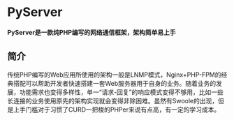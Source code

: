 # PyServer

**PyServer是一款纯PHP编写的网络通信框架，架构简单易上手**

## 简介

传统PHP编写的Web应用所使用的架构一般是LNMP模式，Nginx+PHP-FPM的经典搭配可以帮助开发者快速搭建一套Web服务器用于自身的业务。随着业务的发展，功能需求也变得多样性，单一“请求-回复”的响应模式变得不够用，比如一些长连接的业务使用原先的架构实现就会变得非除困难。虽然有Swoole的出现，但是上手门槛对于习惯了CURD一把梭的PHPer来说有点高，有一定的学习成本。


